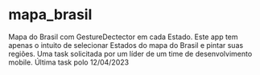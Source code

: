 # mapa_brasil
Mapa do Brasil com GestureDectector em cada Estado.
Este app tem apenas o intuito de selecionar Estados do mapa do Brasil e pintar suas regiões.
Uma task solicitada por um líder de um time de desenvolvimento mobile.
Última task polo 12/04/2023
